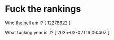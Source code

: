 # Fuck the rankings

Who the hell am I?
{ 12278622 }

What fucking year is it?
[ 2025-03-02T16:06:40Z ]
